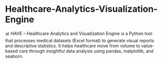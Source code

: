 # Healthcare-Analytics-Visualization-Engine
📊 HAVE – Healthcare Analytics and Visualization Engine is a Python tool that processes medical datasets (Excel format) to generate visual reports and descriptive statistics. It helps healthcare move from volume to value-based care through insightful data analysis using pandas, matplotlib, and seaborn.
